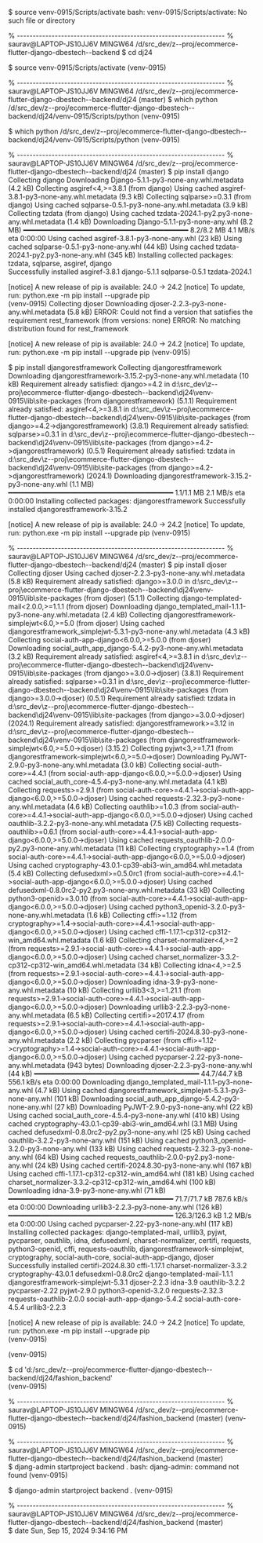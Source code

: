 
<!-- ------------------------------------------------------------------ -->
<!-- saurav@LAPTOP-JS10JJ6V MINGW64 /d/src_dev/z--proj/ecommerce-flutter-django-dbestech--backend -->
$ source venv-0915/Scripts/activate
bash: venv-0915/Scripts/activate: No such file or directory


% ------------------------------------------------------------------
% saurav@LAPTOP-JS10JJ6V MINGW64 /d/src_dev/z--proj/ecommerce-flutter-django-dbestech--backend
$ cd dj24


<!-- ------------------------------------------------------------------ -->
<!-- saurav@LAPTOP-JS10JJ6V MINGW64 /d/src_dev/z--proj/ecommerce-flutter-django-dbestech--backend/dj24 (master) -->
$ source venv-0915/Scripts/activate
(venv-0915) 

% ------------------------------------------------------------------
% saurav@LAPTOP-JS10JJ6V MINGW64 /d/src_dev/z--proj/ecommerce-flutter-django-dbestech--backend/dj24 (master)
$ which python
/d/src_dev/z--proj/ecommerce-flutter-django-dbestech--backend/dj24/venv-0915/Scripts/python
(venv-0915) 

<!-- ------------------------------------------------------------------ -->
<!-- saurav@LAPTOP-JS10JJ6V MINGW64 /d/src_dev/z--proj/ecommerce-flutter-django-dbestech--backend/dj24 (master) -->
$ which python
/d/src_dev/z--proj/ecommerce-flutter-django-dbestech--backend/dj24/venv-0915/Scripts/python
(venv-0915) 

% ------------------------------------------------------------------
% saurav@LAPTOP-JS10JJ6V MINGW64 /d/src_dev/z--proj/ecommerce-flutter-django-dbestech--backend/dj24 (master)
$ pip install django
Collecting django
  Downloading Django-5.1.1-py3-none-any.whl.metadata (4.2 kB)
Collecting asgiref<4,>=3.8.1 (from django)
  Using cached asgiref-3.8.1-py3-none-any.whl.metadata (9.3 kB)
Collecting sqlparse>=0.3.1 (from django)
  Using cached sqlparse-0.5.1-py3-none-any.whl.metadata (3.9 kB)  
Collecting tzdata (from django)
  Using cached tzdata-2024.1-py2.py3-none-any.whl.metadata (1.4 kB)
Downloading Django-5.1.1-py3-none-any.whl (8.2 MB)
   ━━━━━━━━━━━━━━━━━━━━━━━━━━━━━━━━━━━━━━━━ 8.2/8.2 MB 4.1 MB/s eta 0:00:00
Using cached asgiref-3.8.1-py3-none-any.whl (23 kB)
Using cached sqlparse-0.5.1-py3-none-any.whl (44 kB)
Using cached tzdata-2024.1-py2.py3-none-any.whl (345 kB)
Installing collected packages: tzdata, sqlparse, asgiref, django  
Successfully installed asgiref-3.8.1 django-5.1.1 sqlparse-0.5.1 tzdata-2024.1

[notice] A new release of pip is available: 24.0 -> 24.2
[notice] To update, run: python.exe -m pip install --upgrade pip  
(venv-0915) 
Collecting djoser
  Downloading djoser-2.2.3-py3-none-any.whl.metadata (5.8 kB)
ERROR: Could not find a version that satisfies the requirement rest_framework (from versions: none)
ERROR: No matching distribution found for rest_framework

[notice] A new release of pip is available: 24.0 -> 24.2
[notice] To update, run: python.exe -m pip install --upgrade pip
(venv-0915)

<!-- ------------------------------------------------------------------ -->
<!-- saurav@LAPTOP-JS10JJ6V MINGW64 /d/src_dev/z--proj/ecommerce-flutter-django-dbestech--backend/dj24 (master) -->
$ pip install djangorestframework
Collecting djangorestframework
  Downloading djangorestframework-3.15.2-py3-none-any.whl.metadata (10 kB)
Requirement already satisfied: django>=4.2 in d:\src_dev\z--proj\ecommerce-flutter-django-dbestech--backend\dj24\venv-0915\lib\site-packages (from djangorestframework) (5.1.1)
Requirement already satisfied: asgiref<4,>=3.8.1 in d:\src_dev\z--proj\ecommerce-flutter-django-dbestech--backend\dj24\venv-0915\lib\site-packages (from django>=4.2->djangorestframework) (3.8.1)
Requirement already satisfied: sqlparse>=0.3.1 in d:\src_dev\z--proj\ecommerce-flutter-django-dbestech--backend\dj24\venv-0915\lib\site-packages (from django>=4.2->djangorestframework) (0.5.1)
Requirement already satisfied: tzdata in d:\src_dev\z--proj\ecommerce-flutter-django-dbestech--backend\dj24\venv-0915\lib\site-packages (from django>=4.2->djangorestframework) (2024.1)
Downloading djangorestframework-3.15.2-py3-none-any.whl (1.1 MB)
   ━━━━━━━━━━━━━━━━━━━━━━━━━━━━━━━━━━━━━━━━ 1.1/1.1 MB 2.1 MB/s eta 0:00:00
Installing collected packages: djangorestframework
Successfully installed djangorestframework-3.15.2

[notice] A new release of pip is available: 24.0 -> 24.2
[notice] To update, run: python.exe -m pip install --upgrade pip
(venv-0915) 

% ------------------------------------------------------------------
% saurav@LAPTOP-JS10JJ6V MINGW64 /d/src_dev/z--proj/ecommerce-flutter-django-dbestech--backend/dj24 (master)
$ pip install djoser
Collecting djoser
  Using cached djoser-2.2.3-py3-none-any.whl.metadata (5.8 kB)
Requirement already satisfied: django>=3.0.0 in d:\src_dev\z--proj\ecommerce-flutter-django-dbestech--backend\dj24\venv-0915\lib\site-packages (from djoser) (5.1.1)
Collecting django-templated-mail<2.0.0,>=1.1.1 (from djoser)
  Downloading django_templated_mail-1.1.1-py3-none-any.whl.metadata (2.4 kB)
Collecting djangorestframework-simplejwt<6.0,>=5.0 (from djoser)
  Using cached djangorestframework_simplejwt-5.3.1-py3-none-any.whl.metadata (4.3 kB)
Collecting social-auth-app-django<6.0.0,>=5.0.0 (from djoser)
  Downloading social_auth_app_django-5.4.2-py3-none-any.whl.metadata (3.2 kB)
Requirement already satisfied: asgiref<4,>=3.8.1 in d:\src_dev\z--proj\ecommerce-flutter-django-dbestech--backend\dj24\venv-0915\lib\site-packages (from django>=3.0.0->djoser) (3.8.1)
Requirement already satisfied: sqlparse>=0.3.1 in d:\src_dev\z--proj\ecommerce-flutter-django-dbestech--backend\dj24\venv-0915\lib\site-packages (from django>=3.0.0->djoser) (0.5.1)
Requirement already satisfied: tzdata in d:\src_dev\z--proj\ecommerce-flutter-django-dbestech--backend\dj24\venv-0915\lib\site-packages (from django>=3.0.0->djoser) (2024.1)
Requirement already satisfied: djangorestframework>=3.12 in d:\src_dev\z--proj\ecommerce-flutter-django-dbestech--backend\dj24\venv-0915\lib\site-packages (from djangorestframework-simplejwt<6.0,>=5.0->djoser) (3.15.2)
Collecting pyjwt<3,>=1.7.1 (from djangorestframework-simplejwt<6.0,>=5.0->djoser)
  Downloading PyJWT-2.9.0-py3-none-any.whl.metadata (3.0 kB)
Collecting social-auth-core>=4.4.1 (from social-auth-app-django<6.0.0,>=5.0.0->djoser)
  Using cached social_auth_core-4.5.4-py3-none-any.whl.metadata (4.1 kB)
Collecting requests>=2.9.1 (from social-auth-core>=4.4.1->social-auth-app-django<6.0.0,>=5.0.0->djoser)
  Using cached requests-2.32.3-py3-none-any.whl.metadata (4.6 kB)
Collecting oauthlib>=1.0.3 (from social-auth-core>=4.4.1->social-auth-app-django<6.0.0,>=5.0.0->djoser)
  Using cached oauthlib-3.2.2-py3-none-any.whl.metadata (7.5 kB)
Collecting requests-oauthlib>=0.6.1 (from social-auth-core>=4.4.1->social-auth-app-django<6.0.0,>=5.0.0->djoser)
  Using cached requests_oauthlib-2.0.0-py2.py3-none-any.whl.metadata (11 kB)
Collecting cryptography>=1.4 (from social-auth-core>=4.4.1->social-auth-app-django<6.0.0,>=5.0.0->djoser)
  Using cached cryptography-43.0.1-cp39-abi3-win_amd64.whl.metadata (5.4 kB)
Collecting defusedxml>=0.5.0rc1 (from social-auth-core>=4.4.1->social-auth-app-django<6.0.0,>=5.0.0->djoser)
  Using cached defusedxml-0.8.0rc2-py2.py3-none-any.whl.metadata (33 kB)
Collecting python3-openid>=3.0.10 (from social-auth-core>=4.4.1->social-auth-app-django<6.0.0,>=5.0.0->djoser)
  Using cached python3_openid-3.2.0-py3-none-any.whl.metadata (1.6 kB)
Collecting cffi>=1.12 (from cryptography>=1.4->social-auth-core>=4.4.1->social-auth-app-django<6.0.0,>=5.0.0->djoser)
  Using cached cffi-1.17.1-cp312-cp312-win_amd64.whl.metadata (1.6 kB)
Collecting charset-normalizer<4,>=2 (from requests>=2.9.1->social-auth-core>=4.4.1->social-auth-app-django<6.0.0,>=5.0.0->djoser)
  Using cached charset_normalizer-3.3.2-cp312-cp312-win_amd64.whl.metadata (34 kB)
Collecting idna<4,>=2.5 (from requests>=2.9.1->social-auth-core>=4.4.1->social-auth-app-django<6.0.0,>=5.0.0->djoser)
  Downloading idna-3.9-py3-none-any.whl.metadata (10 kB)
Collecting urllib3<3,>=1.21.1 (from requests>=2.9.1->social-auth-core>=4.4.1->social-auth-app-django<6.0.0,>=5.0.0->djoser)
  Downloading urllib3-2.2.3-py3-none-any.whl.metadata (6.5 kB)
Collecting certifi>=2017.4.17 (from requests>=2.9.1->social-auth-core>=4.4.1->social-auth-app-django<6.0.0,>=5.0.0->djoser)
  Using cached certifi-2024.8.30-py3-none-any.whl.metadata (2.2 kB)
Collecting pycparser (from cffi>=1.12->cryptography>=1.4->social-auth-core>=4.4.1->social-auth-app-django<6.0.0,>=5.0.0->djoser)
  Using cached pycparser-2.22-py3-none-any.whl.metadata (943 bytes)
Downloading djoser-2.2.3-py3-none-any.whl (44 kB)
   ━━━━━━━━━━━━━━━━━━━━━━━━━━━━━━━━━━━━━━━━ 44.7/44.7 kB 556.1 kB/s eta 0:00:00
Downloading django_templated_mail-1.1.1-py3-none-any.whl (4.7 kB)
Using cached djangorestframework_simplejwt-5.3.1-py3-none-any.whl (101 kB)
Downloading social_auth_app_django-5.4.2-py3-none-any.whl (27 kB)
Downloading PyJWT-2.9.0-py3-none-any.whl (22 kB)
Using cached social_auth_core-4.5.4-py3-none-any.whl (410 kB)
Using cached cryptography-43.0.1-cp39-abi3-win_amd64.whl (3.1 MB)
Using cached defusedxml-0.8.0rc2-py2.py3-none-any.whl (25 kB)
Using cached oauthlib-3.2.2-py3-none-any.whl (151 kB)
Using cached python3_openid-3.2.0-py3-none-any.whl (133 kB)
Using cached requests-2.32.3-py3-none-any.whl (64 kB)
Using cached requests_oauthlib-2.0.0-py2.py3-none-any.whl (24 kB)
Using cached certifi-2024.8.30-py3-none-any.whl (167 kB)
Using cached cffi-1.17.1-cp312-cp312-win_amd64.whl (181 kB)
Using cached charset_normalizer-3.3.2-cp312-cp312-win_amd64.whl (100 kB)
Downloading idna-3.9-py3-none-any.whl (71 kB)
   ━━━━━━━━━━━━━━━━━━━━━━━━━━━━━━━━━━━━━━━━ 71.7/71.7 kB 787.6 kB/s eta 0:00:00
Downloading urllib3-2.2.3-py3-none-any.whl (126 kB)
   ━━━━━━━━━━━━━━━━━━━━━━━━━━━━━━━━━━━━━━━━ 126.3/126.3 kB 1.2 MB/s eta 0:00:00
Using cached pycparser-2.22-py3-none-any.whl (117 kB)
Installing collected packages: django-templated-mail, urllib3, pyjwt, pycparser, oauthlib, idna, defusedxml, charset-normalizer, certifi, requests, python3-openid, cffi, requests-oauthlib, djangorestframework-simplejwt, cryptography, social-auth-core, social-auth-app-django, djoser
Successfully installed certifi-2024.8.30 cffi-1.17.1 charset-normalizer-3.3.2 cryptography-43.0.1 defusedxml-0.8.0rc2 django-templated-mail-1.1.1 djangorestframework-simplejwt-5.3.1 djoser-2.2.3 idna-3.9 oauthlib-3.2.2 pycparser-2.22 pyjwt-2.9.0 python3-openid-3.2.0 requests-2.32.3 requests-oauthlib-2.0.0 social-auth-app-django-5.4.2 social-auth-core-4.5.4 urllib3-2.2.3

[notice] A new release of pip is available: 24.0 -> 24.2
[notice] To update, run: python.exe -m pip install --upgrade pip  
(venv-0915)

<!-- ------------------------------------------------------------------ -->
<!-- saurav@LAPTOP-JS10JJ6V MINGW64 /d/src_dev/z--proj/ecommerce-flutter-django-dbestech--backend/dj24 (master) -->
(venv-0915)

<!-- ------------------------------------------------------------------ -->
<!-- saurav@LAPTOP-JS10JJ6V MINGW64 /d/src_dev/z--proj/ecommerce-flutter-django-dbestech--backend/dj24 (master) -->
$ cd 'd:/src_dev/z--proj/ecommerce-flutter-django-dbestech--backend/dj24/fashion_backend'      
(venv-0915)

% ------------------------------------------------------------------
% saurav@LAPTOP-JS10JJ6V MINGW64 /d/src_dev/z--proj/ecommerce-flutter-django-dbestech--backend/dj24/fashion_backend (master)
(venv-0915)

% ------------------------------------------------------------------
% saurav@LAPTOP-JS10JJ6V MINGW64 /d/src_dev/z--proj/ecommerce-flutter-django-dbestech--backend/dj24/fashion_backend (master)       
$ djang-admin startproject backend .
bash: djang-admin: command not found
(venv-0915)

<!-- ------------------------------------------------------------------ -->
<!-- saurav@LAPTOP-JS10JJ6V MINGW64 /d/src_dev/z--proj/ecommerce-flutter-django-dbestech--backend/dj24/fashion_backend (master)        -->
$ django-admin startproject backend .
(venv-0915)

% ------------------------------------------------------------------
% saurav@LAPTOP-JS10JJ6V MINGW64 /d/src_dev/z--proj/ecommerce-flutter-django-dbestech--backend/dj24/fashion_backend (master)       
$ date 
Sun, Sep 15, 2024  9:34:16 PM